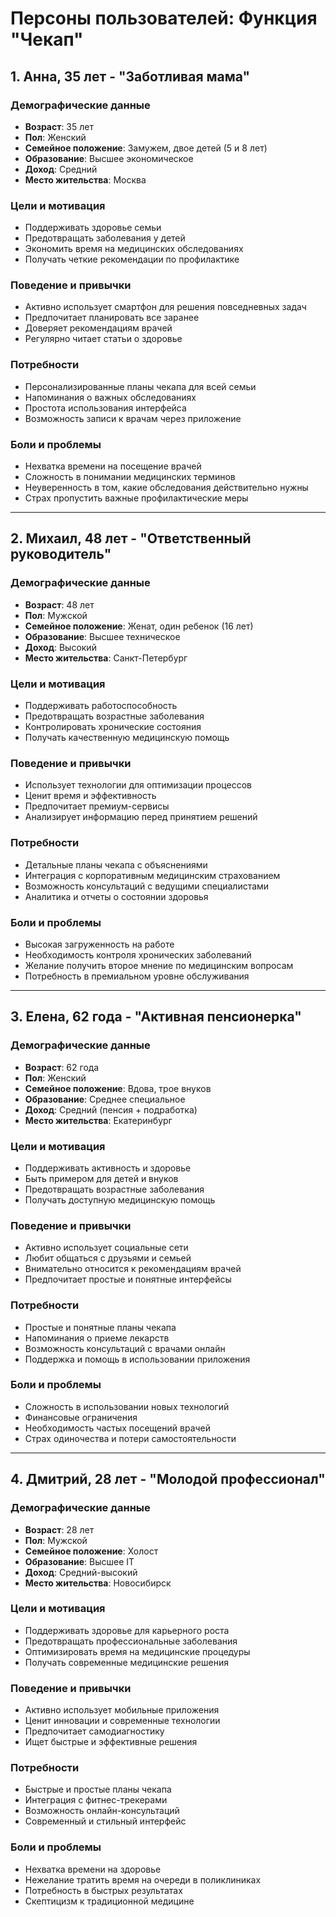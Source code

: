 # Персоны пользователей: Функция "Чекап"

## 1. Анна, 35 лет - "Заботливая мама"

### Демографические данные
- **Возраст**: 35 лет
- **Пол**: Женский
- **Семейное положение**: Замужем, двое детей (5 и 8 лет)
- **Образование**: Высшее экономическое
- **Доход**: Средний
- **Место жительства**: Москва

### Цели и мотивация
- Поддерживать здоровье семьи
- Предотвращать заболевания у детей
- Экономить время на медицинских обследованиях
- Получать четкие рекомендации по профилактике

### Поведение и привычки
- Активно использует смартфон для решения повседневных задач
- Предпочитает планировать все заранее
- Доверяет рекомендациям врачей
- Регулярно читает статьи о здоровье

### Потребности
- Персонализированные планы чекапа для всей семьи
- Напоминания о важных обследованиях
- Простота использования интерфейса
- Возможность записи к врачам через приложение

### Боли и проблемы
- Нехватка времени на посещение врачей
- Сложность в понимании медицинских терминов
- Неуверенность в том, какие обследования действительно нужны
- Страх пропустить важные профилактические меры

---

## 2. Михаил, 48 лет - "Ответственный руководитель"

### Демографические данные
- **Возраст**: 48 лет
- **Пол**: Мужской
- **Семейное положение**: Женат, один ребенок (16 лет)
- **Образование**: Высшее техническое
- **Доход**: Высокий
- **Место жительства**: Санкт-Петербург

### Цели и мотивация
- Поддерживать работоспособность
- Предотвращать возрастные заболевания
- Контролировать хронические состояния
- Получать качественную медицинскую помощь

### Поведение и привычки
- Использует технологии для оптимизации процессов
- Ценит время и эффективность
- Предпочитает премиум-сервисы
- Анализирует информацию перед принятием решений

### Потребности
- Детальные планы чекапа с объяснениями
- Интеграция с корпоративным медицинским страхованием
- Возможность консультаций с ведущими специалистами
- Аналитика и отчеты о состоянии здоровья

### Боли и проблемы
- Высокая загруженность на работе
- Необходимость контроля хронических заболеваний
- Желание получить второе мнение по медицинским вопросам
- Потребность в премиальном уровне обслуживания

---

## 3. Елена, 62 года - "Активная пенсионерка"

### Демографические данные
- **Возраст**: 62 года
- **Пол**: Женский
- **Семейное положение**: Вдова, трое внуков
- **Образование**: Среднее специальное
- **Доход**: Средний (пенсия + подработка)
- **Место жительства**: Екатеринбург

### Цели и мотивация
- Поддерживать активность и здоровье
- Быть примером для детей и внуков
- Предотвращать возрастные заболевания
- Получать доступную медицинскую помощь

### Поведение и привычки
- Активно использует социальные сети
- Любит общаться с друзьями и семьей
- Внимательно относится к рекомендациям врачей
- Предпочитает простые и понятные интерфейсы

### Потребности
- Простые и понятные планы чекапа
- Напоминания о приеме лекарств
- Возможность консультаций с врачами онлайн
- Поддержка и помощь в использовании приложения

### Боли и проблемы
- Сложность в использовании новых технологий
- Финансовые ограничения
- Необходимость частых посещений врачей
- Страх одиночества и потери самостоятельности

---

## 4. Дмитрий, 28 лет - "Молодой профессионал"

### Демографические данные
- **Возраст**: 28 лет
- **Пол**: Мужской
- **Семейное положение**: Холост
- **Образование**: Высшее IT
- **Доход**: Средний-высокий
- **Место жительства**: Новосибирск

### Цели и мотивация
- Поддерживать здоровье для карьерного роста
- Предотвращать профессиональные заболевания
- Оптимизировать время на медицинские процедуры
- Получать современные медицинские решения

### Поведение и привычки
- Активно использует мобильные приложения
- Ценит инновации и современные технологии
- Предпочитает самодиагностику
- Ищет быстрые и эффективные решения

### Потребности
- Быстрые и простые планы чекапа
- Интеграция с фитнес-трекерами
- Возможность онлайн-консультаций
- Современный и стильный интерфейс

### Боли и проблемы
- Нехватка времени на здоровье
- Нежелание тратить время на очереди в поликлиниках
- Потребность в быстрых результатах
- Скептицизм к традиционной медицине 